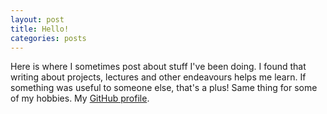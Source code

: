```yaml
---
layout: post
title: Hello!
categories: posts
---
```


Here is where I sometimes post about stuff I've been doing. I found that writing about projects, lectures and other endeavours helps me learn. If something was useful to someone else, that's a plus! Same thing for some of my hobbies.
My [GitHub profile](https://github.com/jonaswk).
